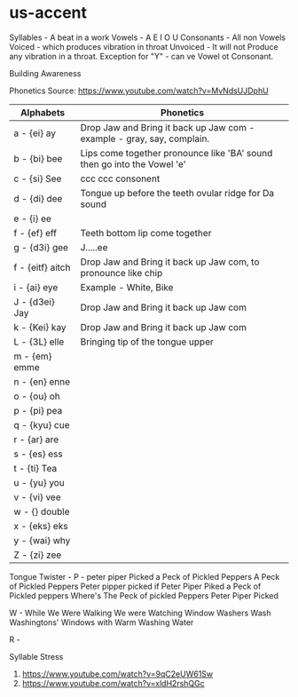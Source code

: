# us-accent

Syllables -  A beat in a work
Vowels - A E I O U
Consonants - All non Vowels
Voiced -  which produces vibration in throat
Unvoiced - It will not Produce any vibration in a throat.
Exception for "Y" -  can ve Vowel ot Consonant.


Building Awareness

Phonetics
Source:  https://www.youtube.com/watch?v=MvNdsUJDphU

| Alphabets                     | Phonetics                          |
| ------------------------------- | --------------------------------------------- |
|  a - {ei} ay  | Drop Jaw and Bring it back up Jaw com - example - gray, say, complain. |
|  b - {bi} bee |  Lips come together pronounce like 'BA' sound then go into the Vowel 'e' |
|  c - {si} See | ccc  ccc consonent |
|  d - {di} dee | Tongue up before the teeth ovular ridge for Da sound |
|  e - {i}  ee  |  |
|  f - {ef}  eff | Teeth bottom lip come together | 
|  g - {d3i} gee | J.....ee |
|  f - {eitf} aitch | Drop Jaw and Bring it back up Jaw com, to pronounce like chip |
|  i - {ai} eye | Example - White, Bike|
|  J - {d3ei} Jay | Drop Jaw and Bring it back up Jaw com  |
|  k - {Kei} kay  | Drop Jaw and Bring it back up Jaw com  |
|  L - {3L} elle  | Bringing tip of the tongue upper |
|  m - {em} emme  | |
|  n - {en} enne  | |
|  o - {ou} oh    | |
|  p - {pi} pea   | |
|  q - {kyu} cue  | |
|  r - {ar}  are  | |
|  s - {es}  ess  | |
|  t - {ti}  Tea  | |
|  u - {yu}  you  | |
|  v - {vi}  vee  | |
|  w - {}  double | |
|  x - {eks} eks  | |
|  y - {wai} why  | |
|  Z - {zi} zee  | |


Tongue Twister - 
P - peter piper Picked a Peck of Pickled Peppers
    A Peck of Pickled Peppers Peter pipper picked
    if Peter Piper Piked a Peck of Pickled peppers
    Where's The Peck of pickled Peppers Peter Piper Picked
    
W - While We Were Walking
    We were Watching Window
    Washers Wash Washingtons' 
    Windows with Warm 
    Washing Water
    
R - 

Syllable Stress
1. https://www.youtube.com/watch?v=9qC2eUW61Sw
2. https://www.youtube.com/watch?v=xldH2rshQGc
